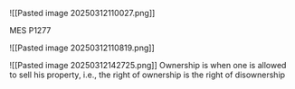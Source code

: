 ![[Pasted image 20250312110027.png]] 

MES P1277

![[Pasted image 20250312110819.png]]

![[Pasted image 20250312142725.png]]
Ownership is when one is allowed to sell his property, i.e., the right of ownership is the right of disownership